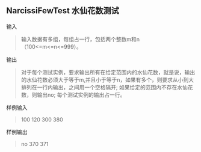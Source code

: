 ## NarcissiFewTest 水仙花数测试
输入
>输入数据有多组，每组占一行，包括两个整数m和n（100<=m<=n<=999）。

输出
>对于每个测试实例，要求输出所有在给定范围内的水仙花数，就是说，输出的水仙花数必须大于等于m,并且小于等于n，如果有多个，则要求从小到大排列在一行内输出，之间用一个空格隔开; 如果给定的范围内不存在水仙花数，则输出no; 每个测试实例的输出占一行。


样例输入
>100 120
300 380

样例输出
>no
370 371
